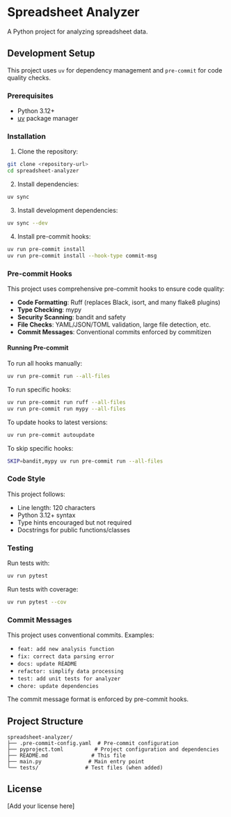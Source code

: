 # Spreadsheet Analyzer

A Python project for analyzing spreadsheet data.

## Development Setup

This project uses `uv` for dependency management and `pre-commit` for code quality checks.

### Prerequisites

- Python 3.12+
- [uv](https://github.com/astral-sh/uv) package manager

### Installation

1. Clone the repository:

```bash
git clone <repository-url>
cd spreadsheet-analyzer
```

2. Install dependencies:

```bash
uv sync
```

3. Install development dependencies:

```bash
uv sync --dev
```

4. Install pre-commit hooks:

```bash
uv run pre-commit install
uv run pre-commit install --hook-type commit-msg
```

### Pre-commit Hooks

This project uses comprehensive pre-commit hooks to ensure code quality:

- **Code Formatting**: Ruff (replaces Black, isort, and many flake8 plugins)
- **Type Checking**: mypy
- **Security Scanning**: bandit and safety
- **File Checks**: YAML/JSON/TOML validation, large file detection, etc.
- **Commit Messages**: Conventional commits enforced by commitizen

#### Running Pre-commit

To run all hooks manually:

```bash
uv run pre-commit run --all-files
```

To run specific hooks:

```bash
uv run pre-commit run ruff --all-files
uv run pre-commit run mypy --all-files
```

To update hooks to latest versions:

```bash
uv run pre-commit autoupdate
```

To skip specific hooks:

```bash
SKIP=bandit,mypy uv run pre-commit run --all-files
```

### Code Style

This project follows:

- Line length: 120 characters
- Python 3.12+ syntax
- Type hints encouraged but not required
- Docstrings for public functions/classes

### Testing

Run tests with:

```bash
uv run pytest
```

Run tests with coverage:

```bash
uv run pytest --cov
```

### Commit Messages

This project uses conventional commits. Examples:

- `feat: add new analysis function`
- `fix: correct data parsing error`
- `docs: update README`
- `refactor: simplify data processing`
- `test: add unit tests for analyzer`
- `chore: update dependencies`

The commit message format is enforced by pre-commit hooks.

## Project Structure

```
spreadsheet-analyzer/
├── .pre-commit-config.yaml  # Pre-commit configuration
├── pyproject.toml          # Project configuration and dependencies
├── README.md              # This file
├── main.py               # Main entry point
└── tests/               # Test files (when added)
```

## License

[Add your license here]
